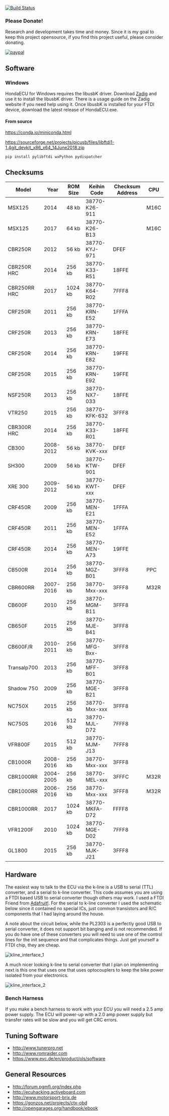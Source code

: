 [![Build Status](https://ci.appveyor.com/api/projects/status/rigvo8jwvgaxcbtp?svg=true)](https://ci.appveyor.com/project/RyanHope/hondaecu)

### Please Donate!

Research and development takes time and money. Since it is my goal to keep this project opensource, if you find this project useful, please consider donating.

[![paypal](https://www.paypalobjects.com/en_US/i/btn/btn_donateCC_LG.gif)](https://www.paypal.com/cgi-bin/webscr?cmd=_s-xclick&hosted_button_id=XL3H864LE567E)

## Software

### Windows

HondaECU for Windows requires the libusbK driver. Download [Zadig](https://zadig.akeo.ie/) and use it to install the libusbK driver. There is a usage guide on the Zadig website if you need help using it. Once libusbK is installed for your FTDI device, download the latest release of HondaECU.exe.


#### From source

 https://conda.io/miniconda.html

 https://sourceforge.net/projects/picusb/files/libftdi1-1.4git_devkit_x86_x64_14June2018.zip

 ```
pip install pylibftdi wxPython pydispatcher
 ```

## Checksums

| Model        | Year      | ROM Size | Keihin Code    | Checksum Address | CPU    |
|--------------|-----------|----------|----------------|------------------|--------|
| MSX125       | 2014      | 48 kb    | 38770-K26-911  |                  | M16C   |
| MSX125       | 2017      | 64 kb    | 38770-K26-B13  |                  | M16C   |
| CBR250R      | 2012      | 56 kb    | 38770-KYJ-971  | DFEF             |        |
| CBR250R HRC  | 2014      | 256 kb   | 38770-K33-R51  | 18FFE            |        |
| CBR250RR HRC | 2017      | 1024 kb  | 38770-K64-R02  | 7FFF8            |        |
| CRF250R      | 2011      | 256 kb   | 38770-KRN-E52  | 1FFFA            |        |
| CRF250R      | 2013      | 256 kb   | 38770-KRN-E73  | 18FFE            |        |
| CRF250R      | 2014      | 256 kb   | 38770-KRN-E82  | 19FFE            |        |
| CRF250R      | 2015      | 256 kb   | 38770-KRN-E92  | 19FFE            |        |
| NSF250R      | 2013      | 256 kb   | 38770-NX7-033  | 18FFE            |        |
| VTR250       | 2015      | 256 kb   | 38770-KFK-632  | 3FFF8            |        |
| CBR300R HRC  | 2014      | 256 kb   | 38770-K33-R01  | 18FFE            |        |
| CB300        | 2008-2012 | 56 kb    | 38770-KVK-xxx  | DFEF             |        |
| SH300        | 2009      | 56 kb    | 38770-KTW-901  | DFEF             |        |
| XRE 300      | 2009-2012 | 56 kb    | 38770-KWT-xxx  | DFEF             |        |
| CRF450R      | 2009      | 256 kb   | 38770-MEN-E21  | 1FFFA            |        |
| CRF450R      | 2011      | 256 kb   | 38770-MEN-E52  | 1FFFA            |        |
| CRF450R      | 2014      | 256 kb   | 38770-MEN-A73  | 19FFE            |        |
| CB500R       | 2014      | 256 kb   | 38770-MGZ-B01  | 3FFF8            | PPC    |
| CBR600RR     | 2007-2016 | 256 kb   | 38770-Mxx-xxx  | 3FFF8            | M32R   |
| CB600F       | 2010      | 256 kb   | 38770-MGM-B11  | 3FFF8            |        |
| CB650F       | 2015      | 256 kb   | 38770-MJE-B41  | 3FFF8            |        |
| CB600F/R     | 2010-2011 | 256 kb   | 38770-MFG-Bxx- | 3FFF8            |        |
| Transalp700  | 2013      | 256 kb   | 38770-MFF-B01  | 3FFF8            |        |
| Shadow 750   | 2009      | 256 kb   | 38770-MGE-B21  | 3FFF8            |        |
| NC750X       | 2015      | 256 kb   | 38770-Mxx-xxx  | 3FFF8            |        |
| NC750S       | 2016      | 512 kb   | 38770-MJL-D72  | 7FFF8            |        |
| VFR800F      | 2015      | 512 kb   | 38770-MJM-J13  | 7FFF8            |        |
| CB1000R      | 2008-2016 | 256 kb   | 38770-Mxx-xxx  | 3FFF8            |        |
| CBR1000RR    | 2004-2005 | 256 kb   | 38770-MEL-xxx  | 3FFFC            | M32R   |
| CBR1000RR    | 2006-2016 | 256 kb   | 38770-Mxx-xxx  | 3FFF8            | M32R   |
| CBR1000RR    | 2017      | 1024 kb  | 38770-MKFA-D72 | FFFF8            |        |
| VFR1200F     | 2010      | 1024 kb  | 38770-MGE-D02  | 7FFF8            |        |
| GL1800       | 2015      | 256 kb   | 38770-MJK-J21  | 3FFF8            |        |

## Hardware

The easiest way to talk to the ECU via the k-line is a USB to serial (TTL) converter,
and a serial to k-line converter. This code assumes you are using a FTDI based USB to
serial converter though others may work. I used a FTDI Friend from [Adafruit!](https://www.adafruit.com/product/284).
For the serial to k-line converter I used the schematic below since it contained no
special ICs, just common transistors and R/C components that I had laying around the house.

A note about the circuit below, while the PL2303 is a perfectly good USB to serial converter, it does not support bit banging and is not recommended. If you do have one of these converters you will need to use one of the control lines for the init sequence and that complicates things. Just get yourself a FTDI chip, they are cheap.

![kline_interface_1](http://pinoutguide.com/images/upload/pinout_117944425_image.png)

A much nicer looking k-line to serial converter that I plan on implementing next is
this one that uses one that uses optocouplers to keep the bike power isolated from
your electronics.

![kline_interface_2](http://projects.gonzos.net/wp-content/uploads/2017/04/CTX-kline-interface-1024x514.png)


### Bench Harness

If you make a bench harness to work with your ECU you will need a 2.5 amp power supply. The ECU will power-up with a 2.0 amp power supply but transfer rates will be slow and you will get CRC errors.

## Tuning Software

* http://www.tunerpro.net
* http://www.romraider.com
* https://www.evc.de/en/product/ols/software


## General Resources

* http://forum.pgmfi.org/index.php
* http://ecuhacking.activeboard.com
* http://www.motorsport-brix.de
* https://gonzos.net/projects/ctx-obd
* http://opengarages.org/handbook/ebook
